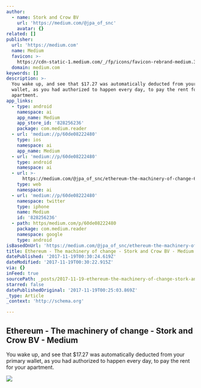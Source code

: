 ```yaml
---
author:
  - name: Stork and Crow BV
    url: 'https://medium.com/@jpa_of_snc'
    avatar: {}
related: []
publisher:
  url: 'https://medium.com'
  name: Medium
  favicon: >-
    https://cdn-static-1.medium.com/_/fp/icons/favicon-rebrand-medium.3Y6xpZ-0FSdWDnPM3hSBIA.ico
  domain: medium.com
keywords: []
description: >-
  You wake up, and see that $17.27 was automatically deducted from your primary
  wallet, as you had authorized to happen every day, to pay the rent for your
  apartment.
app_links:
  - type: android
    namespace: ai
    app_name: Medium
    app_store_id: '828256236'
    package: com.medium.reader
  - url: 'medium://p/60de08222480'
    type: ios
    namespace: ai
    app_name: Medium
  - url: 'medium://p/60de08222480'
    type: android
    namespace: ai
  - url: >-
      https://medium.com/@jpa_of_snc/ethereum-the-machinery-of-change-60de08222480
    type: web
    namespace: ai
  - url: 'medium://p/60de08222480'
    namespace: twitter
    type: iphone
    name: Medium
    id: '828256236'
  - path: https/medium.com/p/60de08222480
    package: com.medium.reader
    namespace: google
    type: android
isBasedOnUrl: 'https://medium.com/@jpa_of_snc/ethereum-the-machinery-of-change-60de08222480'
title: Ethereum - The machinery of change - Stork and Crow BV - Medium
datePublished: '2017-11-19T00:30:24.619Z'
dateModified: '2017-11-19T00:30:22.915Z'
via: {}
inFeed: true
sourcePath: _posts/2017-11-19-ethereum-the-machinery-of-change-stork-and-crow-bv-med.md
starred: false
datePublishedOriginal: '2017-11-19T00:25:03.869Z'
_type: Article
_context: 'http://schema.org'

---
```

<article style=""><h1>Ethereum - The machinery of change - Stork and Crow BV - Medium</h1><p>You wake up, and see that $17.27 was automatically deducted from your primary wallet, as you had authorized to happen every day, to pay the rent for your apartment.</p><img src="https://cdn-images-1.medium.com/max/2000/0*0GIMZbPL3szzmKRm.jpg" /></article>